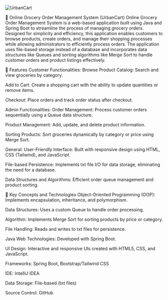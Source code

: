 
![UrbanCart](https://github.com/user-attachments/assets/fd863811-69f4-4a44-a643-56d6dedb5c14)


🛒 Online Grocery Order Management System (UrbanCart)
Online Grocery Order Management System is a web-based application built using Java and Spring Boot to streamline the process of managing grocery orders. Designed for simplicity and efficiency, this application enables customers to browse products, create orders, and manage their shopping processes while allowing administrators to efficiently process orders. The application uses file-based storage instead of a database and incorporates data structures like Queues and sorting algorithms like Merge Sort to handle customer orders and product listings effectively.

📝 Features
Customer Functionalities:
Browse Product Catalog: Search and view groceries by category.

Add to Cart: Create a shopping cart with the ability to update quantities or remove items.

Checkout: Place orders and track order status after checkout.

Admin Functionalities:
Order Management: Process customer orders sequentially using a Queue data structure.

Product Management: Add, update, and delete product information.

Sorting Products: Sort groceries dynamically by category or price using Merge Sort.

General:
User-Friendly Interface: Built with responsive design using HTML, CSS (Tailwind), and JavaScript.

File-based Persistence: Implements txt file I/O for data storage, eliminating the need for a database.

Data Structures and Algorithms: Efficient order queue management and product sorting.

🌟 Key Concepts and Technologies
Object-Oriented Programming (OOP): Implements encapsulation, inheritance, and polymorphism.

Data Structures: Uses a custom Queue to handle order processing.

Algorithm: Implements Merge Sort for sorting products by price or category.

File Handling: Reads and writes to txt files for persistence.

Java Web Technologies: Developed with Spring Boot.

UI Design: Interactive and responsive UIs created with HTML5, CSS, and JavaScript.

Frameworks: Spring Boot, Bootstrap/Tailwind CSS

IDE: IntelliJ IDEA

Data Storage: File-based (txt files)

Source Control: GitHub
